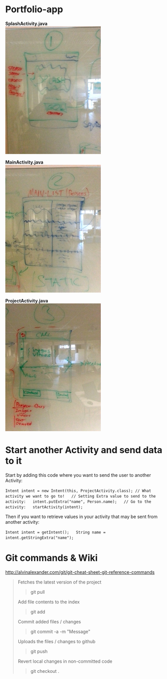 Portfolio-app
=============

**SplashActivity.java**  
![Image](/Pictures/20131003_160544.jpg)

**MainActivity.java**  
![Image](/Pictures/20131003_160552.jpg)

**ProjectActivity.java**  
![Image](/Pictures/20131003_160557.jpg)

Start another Activity and send data to it
==========================================

Start by adding this code where you want to
send the user to another Activity:

`
Intent intent = new Intent(this, ProjectActivity.class); // What activity we want to go to!  
// Setting Extra value to send to the activity:  
intent.putExtra("name", Person.name);  
// Go to the activity:  
startActivity(intent);  
`

Then if you want to retrieve values in your activity that may be sent from another activity:

`
Intent intent = getIntent();  
String name = intent.getStringExtra("name");  
`

Git commands & Wiki
===================

<http://alvinalexander.com/git/git-cheat-sheet-git-reference-commands>

> Fetches the latest version of the project
> > git pull
>
> Add file contents to the index
> > git add <file>
>
> Commit added files / changes
> >git commit -a -m "Message"
>
> Uploads the files / changes to github
> > git push
>
> Revert local changes in non-committed code
> > git checkout .
